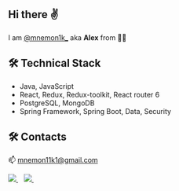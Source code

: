 ## Hi there ✌

<p>
  I am <a href="https://www.instagram.com/mnemon1k_">@mnemon1k_</a> aka <b>Alex</b> from 💙💛
</p>


## 🛠 Technical Stack
*   Java, JavaScript
*   React, Redux, Redux-toolkit, React router 6
*   PostgreSQL, MongoDB
*   Spring Framework, Spring Boot, Data, Security


## 🛠 Contacts

📫 mnemon11k1@gmail.com

<p>
   <a href="https://t.me/mnemon1k" target="_blank">
    <img src="https://img.shields.io/badge/Telegram-2CA5E0?style=for-the-badge&logo=telegram&logoColor=white" />        
  </a>&nbsp;&nbsp;
  <a href="https://www.linkedin.com/in/mnemon1k/" target="_blank">
    <img src="https://img.shields.io/badge/linkedin-%230077B5.svg?&style=for-the-badge&logo=linkedin&logoColor=white" />
  </a>&nbsp;&nbsp;
</p>

<!--
**Mnemon1k/Mnemon1k** is a ✨ _special_ ✨ repository because its `README.md` (this file) appears on your GitHub profile.

Here are some ideas to get you started:

- 🔭 I’m currently working on ...
- 🌱 I’m currently learning ...
- 👯 I’m looking to collaborate on ...
- 🤔 I’m looking for help with ...
- 💬 Ask me about ...
- 📫 How to reach me: ...
- 😄 Pronouns: ...
- ⚡ Fun fact: ...
-->
